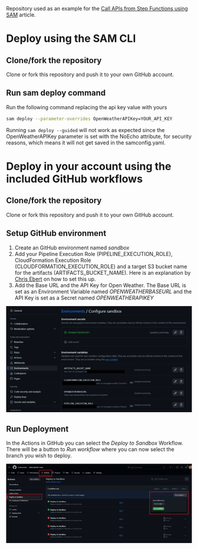 Repository used as an example for the [Call APIs from Step Functions using SAM](https://andmore.dev/http-invoke-with-sam) article.

# Deploy using the SAM CLI
## Clone/fork the repository
Clone or fork this repository and push it to your own GitHub account.

## Run sam deploy command
Run the following command replacing the api key value with yours
```bash
sam deploy --parameter-overrides OpenWeatherAPIKey=YOUR_API_KEY
```

Running `sam deploy --guided` will not work as expected since the OpenWeatherAPIKey parameter is set with the NoEcho attribute, for security reasons, which means it will not get saved in the samconfig.yaml.


# Deploy in your account using the included GitHub workflows
## Clone/fork the repository
Clone or fork this repository and push it to your own GitHub account.

## Setup GitHub environment
1. Create an GitHub environment named *sandbox*
2. Add your Pipeline Execution Role (PIPELINE_EXECUTION_ROLE), CloudFormation Execution Role (CLOUDFORMATION_EXECUTION_ROLE) and a target S3 bucket name for the artifacts (ARTIFACTS_BUCKET_NAME). Here is an explanation by [Chris Ebert](https://twitter.com/realchrisebert) on how to set this up.
3. Add the Base URL and the API Key for Open Weather. The Base URL is set as an Environment Variable named *OPENWEATHERBASEURL* and the API Key is set as a Secret named *OPENWEATHERAPIKEY*

![GitHub Environment Configuration](docs/images/github-configuration.png)

## Run Deployment
In the Actions in GitHub you can select the *Deploy to Sandbox* Workflow. There will be a button to *Run workflow* where you can now select the branch you wish to deploy.

![GitHub Workflow Execution](docs/images/github-action-run.png)

